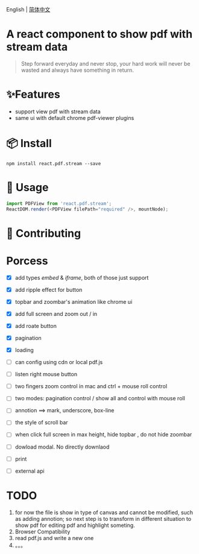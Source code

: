 
English | [简体中文](https://github.com/collinsyu/react-pdf-stream-viewer/blob/master/README-zh_CN.md)

# A react component to show pdf with stream data
> Step forward everyday and never stop, your hard work will never be wasted and always have something in return.

# ✨Features

* support view pdf with stream data
* same ui with default chrome pdf-viewer plugins

# 📦 Install
`npm install react.pdf.stream --save`


# 🔨 Usage
```javascript
import PDFView from 'react.pdf.stream';
ReactDOM.render(<PDFView filePath="required" />, mountNode);
```

# 🤝 Contributing


# Porcess
* [x] add types *embed* & *iframe*, both of those just support 
* [x] add ripple effect for button
* [x] topbar and zoombar's animation like chrome ui
* [x] add full screen and  zoom out / in
* [x] add roate button
* [x] pagination
* [x] loading
* [ ] can config using cdn or local pdf.js
* [ ] listen right mouse button 
* [ ] two fingers zoom control in mac and ctrl + mouse roll control
* [ ] two modes: pagination control / show all and control with mouse roll
* [ ] annotion ==> mark, underscore, box-line
* [ ] the style of scroll bar
* [ ] when click full screen in max height, hide topbar , do not hide zoombar
* [ ] dowload modal. No directly downlaod
* [ ] print
* [ ] external api






# TODO 
1. for now the file is show in type of canvas and cannot be modified, such as adding annotion; so next step is to transform in different situation to show pdf for editing pdf and highlight someting.
2. Browser Compatibility
3. read pdf.js and write a new one
3. 。。。